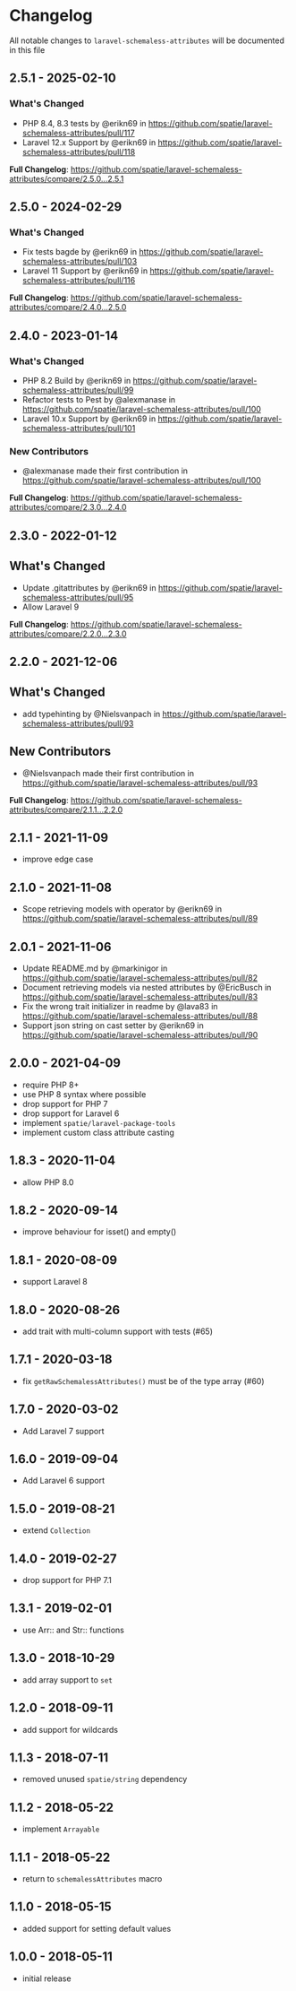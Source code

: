 # Changelog

All notable changes to `laravel-schemaless-attributes` will be documented in this file

## 2.5.1 - 2025-02-10

### What's Changed

* PHP 8.4, 8.3 tests by @erikn69 in https://github.com/spatie/laravel-schemaless-attributes/pull/117
* Laravel 12.x Support by @erikn69 in https://github.com/spatie/laravel-schemaless-attributes/pull/118

**Full Changelog**: https://github.com/spatie/laravel-schemaless-attributes/compare/2.5.0...2.5.1

## 2.5.0 - 2024-02-29

### What's Changed

* Fix tests bagde by @erikn69 in https://github.com/spatie/laravel-schemaless-attributes/pull/103
* Laravel 11 Support by @erikn69 in https://github.com/spatie/laravel-schemaless-attributes/pull/116

**Full Changelog**: https://github.com/spatie/laravel-schemaless-attributes/compare/2.4.0...2.5.0

## 2.4.0 - 2023-01-14

### What's Changed

- PHP 8.2 Build by @erikn69 in https://github.com/spatie/laravel-schemaless-attributes/pull/99
- Refactor tests to Pest by @alexmanase in https://github.com/spatie/laravel-schemaless-attributes/pull/100
- Laravel 10.x Support by @erikn69 in https://github.com/spatie/laravel-schemaless-attributes/pull/101

### New Contributors

- @alexmanase made their first contribution in https://github.com/spatie/laravel-schemaless-attributes/pull/100

**Full Changelog**: https://github.com/spatie/laravel-schemaless-attributes/compare/2.3.0...2.4.0

## 2.3.0 - 2022-01-12

## What's Changed

- Update .gitattributes by @erikn69 in https://github.com/spatie/laravel-schemaless-attributes/pull/95
- Allow Laravel 9

**Full Changelog**: https://github.com/spatie/laravel-schemaless-attributes/compare/2.2.0...2.3.0

## 2.2.0 - 2021-12-06

## What's Changed

- add typehinting by @Nielsvanpach in https://github.com/spatie/laravel-schemaless-attributes/pull/93

## New Contributors

- @Nielsvanpach made their first contribution in https://github.com/spatie/laravel-schemaless-attributes/pull/93

**Full Changelog**: https://github.com/spatie/laravel-schemaless-attributes/compare/2.1.1...2.2.0

## 2.1.1 - 2021-11-09

- improve edge case

## 2.1.0 - 2021-11-08

- Scope retrieving models with operator by @erikn69 in https://github.com/spatie/laravel-schemaless-attributes/pull/89

## 2.0.1 - 2021-11-06

- Update README.md by @markinigor in https://github.com/spatie/laravel-schemaless-attributes/pull/82
- Document retrieving models via nested attributes by @EricBusch in https://github.com/spatie/laravel-schemaless-attributes/pull/83
- Fix the wrong trait initializer in readme by @lava83 in https://github.com/spatie/laravel-schemaless-attributes/pull/88
- Support json string on cast setter by @erikn69 in https://github.com/spatie/laravel-schemaless-attributes/pull/90

## 2.0.0 - 2021-04-09

- require PHP 8+
- use PHP 8 syntax where possible
- drop support for PHP 7
- drop support for Laravel 6
- implement `spatie/laravel-package-tools`
- implement custom class attribute casting

## 1.8.3 - 2020-11-04

- allow PHP 8.0

## 1.8.2 - 2020-09-14

- improve behaviour for isset() and empty()

## 1.8.1 - 2020-08-09

- support Laravel 8

## 1.8.0 - 2020-08-26

- add trait with multi-column support with tests (#65)

## 1.7.1 - 2020-03-18

- fix `getRawSchemalessAttributes()` must be of the type array (#60)

## 1.7.0 - 2020-03-02

- Add Laravel 7 support

## 1.6.0 - 2019-09-04

- Add Laravel 6 support

## 1.5.0 - 2019-08-21

- extend `Collection`

## 1.4.0 - 2019-02-27

- drop support for PHP 7.1

## 1.3.1 - 2019-02-01

- use Arr:: and Str:: functions

## 1.3.0 - 2018-10-29

- add array support to `set`

## 1.2.0 - 2018-09-11

- add support for wildcards

## 1.1.3 - 2018-07-11

- removed unused `spatie/string` dependency

## 1.1.2 - 2018-05-22

- implement `Arrayable`

## 1.1.1 - 2018-05-22

- return to `schemalessAttributes` macro

## 1.1.0 - 2018-05-15

- added support for setting default values

## 1.0.0 - 2018-05-11

- initial release

